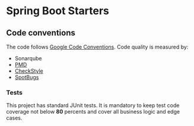 # Spring Boot Starters


## Code conventions

The code follows [Google Code Conventions](https://google.github.io/styleguide/javaguide.html). Code quality is measured by:
- Sonarqube
- [PMD](https://pmd.github.io/)
- [CheckStyle](https://checkstyle.sourceforge.io/)
- [SpotBugs](https://spotbugs.github.io/)

### Tests

This project has standard JUnit tests.
It is mandatory to keep test code coverage not below **80** percents and cover all business logic and edge cases.
